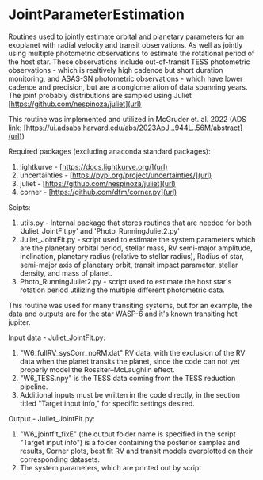 # JointParameterEstimation
Routines used to jointly estimate orbital and planetary parameters for an exoplanet with radial velocity and transit observations. As well as jointly using multiple photometric observations to estimate the rotational period of the host star. These observations include out-of-transit TESS photometric observations - which is realtively high cadence but short duration monitoring, and ASAS-SN photometric observations - which have lower cadence and precision, but are a conglomeration of data spanning years. The joint probably distributions are sampled using Juliet [https://github.com/nespinoza/juliet](url)

This routine was implemented and utilized in McGruder et. al. 2022 (ADS link: [https://ui.adsabs.harvard.edu/abs/2023ApJ...944L..56M/abstract](url))

Required packages (excluding anaconda standard packages):
1) lightkurve - [https://docs.lightkurve.org/](url)
2) uncertainties - [https://pypi.org/project/uncertainties/](url)
3) juliet - [https://github.com/nespinoza/juliet](url)
4) corner - [https://github.com/dfm/corner.py](url)


Scipts: 
1) utils.py - Internal package that stores routines that are needed for both 'Juliet_JointFit.py' and 'Photo_RunningJuliet2.py'
2) Juliet_JointFit.py - script used to estimate the system parameters which are the planetary orbital period, stellar mass, RV semi-major amplitude, inclination, planetary radius (relative to stellar radius), Radius of star, semi-major axis of planetary orbit, transit impact parameter, stellar density, and mass of planet.
3) Photo_RunningJuliet2.py - script used to estimate the host star's rotation period utilizing the multiple different photometric data.

This routine was used for many transiting systems, but for an example, the data and outputs are for the star WASP-6 and it's known transiting hot jupiter. 

Input data - Juliet_JointFit.py:
1) "W6_fullRV_sysCorr_noRM.dat" RV data, with the exclusion of the RV data when the planet transits the planet, since the code can not yet properly model the Rossiter–McLaughlin effect.
2) "W6_TESS.npy" is the TESS data coming from the TESS reduction pipeline.
3) Additional inputs must be written in the code directly, in the section titled "Target input info," for specific settings desired.

Output - Juliet_JointFit.py: 
1) "W6_jointfit_fixE" (the output folder name is specified in the script "Target input info") is a folder containing the posterior samples and results, Corner plots, best fit RV and transit models overplotted on their corresponding datasets. 
2) The system parameters, which are printed out by script
